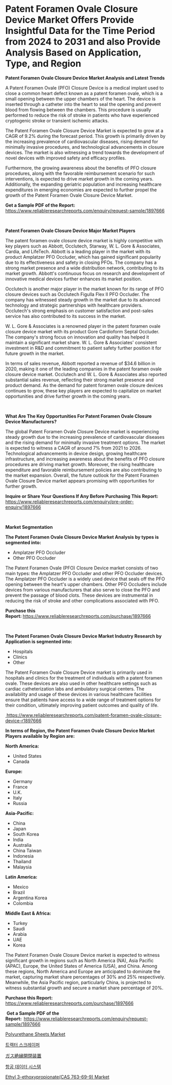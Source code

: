 <p><h1>Patent Foramen Ovale Closure Device Market Offers Provide Insightful Data for the Time Period from 2024 to 2031 and also Provide Analysis Based on Application, Type, and Region</h1></p><p><strong>Patent Foramen Ovale Closure Device Market Analysis and Latest Trends</strong></p>
<p><p>A Patent Foramen Ovale (PFO) Closure Device is a medical implant used to close a common heart defect known as a patent foramen ovale, which is a small opening between the upper chambers of the heart. The device is inserted through a catheter into the heart to seal the opening and prevent blood from flowing between the chambers. This procedure is usually performed to reduce the risk of stroke in patients who have experienced cryptogenic stroke or transient ischemic attacks.</p><p>The Patent Foramen Ovale Closure Device Market is expected to grow at a CAGR of 9.2% during the forecast period. This growth is primarily driven by the increasing prevalence of cardiovascular diseases, rising demand for minimally invasive procedures, and technological advancements in closure devices. The market is also witnessing a trend towards the development of novel devices with improved safety and efficacy profiles.</p><p>Furthermore, the growing awareness about the benefits of PFO closure procedures, along with the favorable reimbursement scenario for such interventions, is expected to drive market growth in the coming years. Additionally, the expanding geriatric population and increasing healthcare expenditures in emerging economies are expected to further propel the growth of the Patent Foramen Ovale Closure Device Market.</p></p>
<p><strong>Get a Sample PDF of the Report:&nbsp;</strong> <a href="https://www.reliableresearchreports.com/enquiry/request-sample/1897666">https://www.reliableresearchreports.com/enquiry/request-sample/1897666</a></p>
<p>&nbsp;</p>
<p><strong>Patent Foramen Ovale Closure Device Major Market Players</strong></p>
<p><p>The patent foramen ovale closure device market is highly competitive with key players such as Abbott, Occlutech, Starway, W. L. Gore & Associates, Cardia, and LifeTech. Abbott is a leading player in the market with its product Amplatzer PFO Occluder, which has gained significant popularity due to its effectiveness and safety in closing PFOs. The company has a strong market presence and a wide distribution network, contributing to its market growth. Abbott's continuous focus on research and development of innovative medical devices further enhances its market position.</p><p>Occlutech is another major player in the market known for its range of PFO closure devices such as Occlutech Figulla Flex II PFO Occluder. The company has witnessed steady growth in the market due to its advanced technology and strategic partnerships with healthcare providers. Occlutech's strong emphasis on customer satisfaction and post-sales service has also contributed to its success in the market.</p><p>W. L. Gore & Associates is a renowned player in the patent foramen ovale closure device market with its product Gore Cardioform Septal Occluder. The company's strong focus on innovation and quality has helped it maintain a significant market share. W. L. Gore & Associates' consistent investment in R&D and commitment to patient safety further position it for future growth in the market.</p><p>In terms of sales revenue, Abbott reported a revenue of $34.6 billion in 2020, making it one of the leading companies in the patent foramen ovale closure device market. Occlutech and W. L. Gore & Associates also reported substantial sales revenue, reflecting their strong market presence and product demand. As the demand for patent foramen ovale closure devices continues to grow, these key players are expected to capitalize on market opportunities and drive further growth in the coming years.</p></p>
<p>&nbsp;</p>
<p><strong>What Are The Key Opportunities For Patent Foramen Ovale Closure Device Manufacturers?</strong></p>
<p><p>The global Patent Foramen Ovale Closure Device market is experiencing steady growth due to the increasing prevalence of cardiovascular diseases and the rising demand for minimally invasive treatment options. The market is expected to witness a CAGR of around 7% from 2021 to 2026. Technological advancements in device design, growing healthcare infrastructure, and increasing awareness about the benefits of PFO closure procedures are driving market growth. Moreover, the rising healthcare expenditure and favorable reimbursement policies are also contributing to the market expansion. Overall, the future outlook for the Patent Foramen Ovale Closure Device market appears promising with opportunities for further growth.</p></p>
<p><strong>Inquire or Share Your Questions If Any Before Purchasing This Report:</strong> <a href="https://www.reliableresearchreports.com/enquiry/pre-order-enquiry/1897666">https://www.reliableresearchreports.com/enquiry/pre-order-enquiry/1897666</a></p>
<p>&nbsp;</p>
<p><strong>Market Segmentation</strong></p>
<p><strong>The Patent Foramen Ovale Closure Device Market Analysis by types is segmented into:</strong></p>
<p><ul><li>Amplatzer PFO Occluder</li><li>Other PFO Occluder</li></ul></p>
<p><p>The Patent Foramen Ovale (PFO) Closure Device market consists of two main types: the Amplatzer PFO Occluder and other PFO Occluder devices. The Amplatzer PFO Occluder is a widely used device that seals off the PFO opening between the heart's upper chambers. Other PFO Occluders include devices from various manufacturers that also serve to close the PFO and prevent the passage of blood clots. These devices are instrumental in reducing the risk of stroke and other complications associated with PFO.</p></p>
<p><strong>Purchase this Report:&nbsp;</strong><a href="https://www.reliableresearchreports.com/purchase/1897666">https://www.reliableresearchreports.com/purchase/1897666</a></p>
<p>&nbsp;</p>
<p><strong>The Patent Foramen Ovale Closure Device Market Industry Research by Application is segmented into:</strong></p>
<p><ul><li>Hospitals</li><li>Clinics</li><li>Other</li></ul></p>
<p><p>The Patent Foramen Ovale Closure Device market is primarily used in hospitals and clinics for the treatment of individuals with a patent foramen ovale. These devices are also used in other healthcare settings such as cardiac catheterization labs and ambulatory surgical centers. The availability and usage of these devices in various healthcare facilities ensure that patients have access to a wide range of treatment options for their condition, ultimately improving patient outcomes and quality of life.</p></p>
<p><a href="https://www.reliableresearchreports.com/patent-foramen-ovale-closure-device-r1897666">&nbsp;https://www.reliableresearchreports.com/patent-foramen-ovale-closure-device-r1897666</a></p>
<p><strong>In terms of Region, the Patent Foramen Ovale Closure Device Market Players available by Region are:</strong></p>
<p>
    <p> <strong> North America: </strong>
        <ul>
            <li>United States</li>
            <li>Canada</li>
        </ul>
        </p> 
    <p> <strong> Europe: </strong>
        <ul>
            <li>Germany</li>
            <li>France</li>
            <li>U.K.</li>
            <li>Italy</li>
            <li>Russia</li>
        </ul>
        </p> 
    <p> <strong> Asia-Pacific: </strong>
        <ul>
            <li>China</li>
            <li>Japan</li>
            <li>South Korea</li>
            <li>India</li>
            <li>Australia</li>
            <li>China Taiwan</li>
            <li>Indonesia</li>
            <li>Thailand</li>
            <li>Malaysia</li>
        </ul>
        </p> 
    <p> <strong> Latin America: </strong>
        <ul>
            <li>Mexico</li>
            <li>Brazil</li>
            <li>Argentina Korea</li>
            <li>Colombia</li>
        </ul>
        </p> 
    <p> <strong> Middle East & Africa: </strong>
        <ul>
            <li>Turkey</li>
            <li>Saudi</li>
            <li>Arabia</li>
            <li>UAE</li>
            <li>Korea</li>
        </ul>
    </p>
    </p>
<p><p>The Patent Foramen Ovale Closure Device market is expected to witness significant growth in regions such as North America (NA), Asia Pacific (APAC), Europe, the United States of America (USA), and China. Among these regions, North America and Europe are anticipated to dominate the market, capturing market share percentages of 30% and 25% respectively. Meanwhile, the Asia Pacific region, particularly China, is projected to witness substantial growth and secure a market share percentage of 20%.</p></p>
<p><strong>Purchase this Report: </strong><a href="https://www.reliableresearchreports.com/purchase/1897666">https://www.reliableresearchreports.com/purchase/1897666</a></p>
<p>&nbsp;<strong>Get a Sample PDF of the Report:&nbsp;&nbsp;</strong><a href="https://www.reliableresearchreports.com/enquiry/request-sample/1897666">https://www.reliableresearchreports.com/enquiry/request-sample/1897666</a></p>
<p><strong></strong></p>
<p><p><a href="https://www.linkedin.com/pulse/polyurethane-sheets-market-size-trends-complete-industry-yogre">Polyurethane Sheets Market</a></p><p><a href="https://github.com/khytkeqagplkzqvh/Market-Research-Report-List-2/blob/main/880613647677.md">트랙터 스크레이퍼</a></p><p><a href="https://medium.com/@lilliegrant1999/%E3%82%AC%E3%82%B9%E7%B5%B6%E7%B8%81%E3%82%B9%E3%82%A4%E3%83%83%E3%83%81%E3%82%AE%E3%83%A4%E5%B8%82%E5%A0%B4%E3%82%92%E5%88%86%E6%9E%90-%E3%82%B0%E3%83%AD%E3%83%BC%E3%83%90%E3%83%AB%E7%94%A3%E6%A5%AD%E3%81%AE%E8%A6%8B%E9%80%9A%E3%81%97%E3%81%A8%E4%BA%88%E6%B8%AC-2024%E5%B9%B4%E3%81%8B%E3%82%892031%E5%B9%B4-f9b8de7c9602">ガス絶縁開閉装置</a></p><p><a href="https://medium.com/@heisenberg6587768/%ED%95%B4%EB%8F%85-%EA%B3%B5%EA%B8%B0-%EB%8D%B0%EC%9D%B4%ED%84%B0-%EC%8B%9C%EC%8A%A4%ED%85%9C-%EC%8B%9C%EC%9E%A5-%EC%A7%80%ED%91%9C-%EC%8B%9C%EC%9E%A5-%EC%A0%90%EC%9C%A0%EC%9C%A8-%ED%8A%B8%EB%A0%8C%EB%93%9C-%EB%B0%8F-%EC%84%B1%EC%9E%A5-%ED%8C%A8%ED%84%B4-9ea81251013f">항공 데이터 시스템</a></p><p><a href="https://issuu.com/reportprime-2/docs/ethyl-3-ethoxypropionatecas-763-69-9-market-size-2">Ethyl 3-ethoxypropionate(CAS 763-69-9) Market</a></p></p>